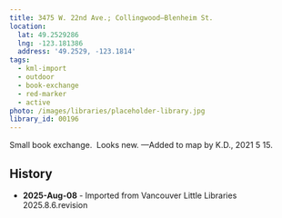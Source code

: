 ```yaml
---
title: 3475 W. 22nd Ave.; Collingwood—Blenheim St.
location:
  lat: 49.2529286
  lng: -123.181386
  address: '49.2529, -123.1814'
tags:
  - kml-import
  - outdoor
  - book-exchange
  - red-marker
  - active
photo: /images/libraries/placeholder-library.jpg
library_id: 00196
---
```

Small book exchange.  Looks new.
 —Added to map by K.D., 2021 5 15.

## History
- **2025-Aug-08** - Imported from Vancouver Little Libraries 2025.8.6.revision
